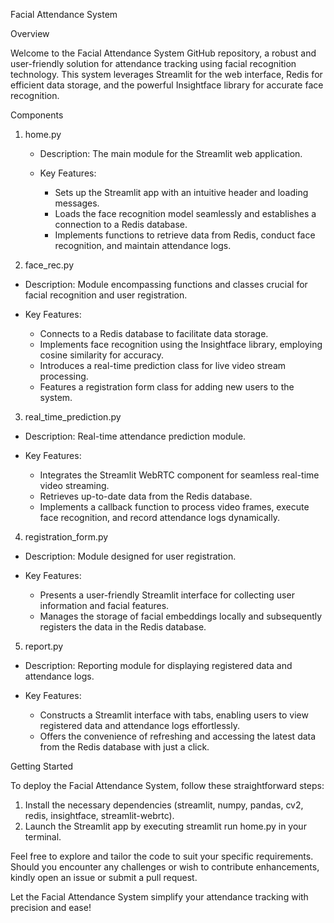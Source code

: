 Facial Attendance System 

Overview

Welcome to the Facial Attendance System GitHub repository, a robust and user-friendly solution for attendance tracking using facial recognition technology. This system leverages Streamlit for the web interface, Redis for efficient data storage, and the powerful Insightface library for accurate face recognition.

Components

1. home.py

   * Description: The main module for the Streamlit web application.
  
   * Key Features:

      * Sets up the Streamlit app with an intuitive header and loading messages.
      * Loads the face recognition model seamlessly and establishes a connection to a Redis database.
      * Implements functions to retrieve data from Redis, conduct face recognition, and maintain attendance logs.
    
2. face_rec.py

  * Description: Module encompassing functions and classes crucial for facial recognition and user registration.

  * Key Features:

      * Connects to a Redis database to facilitate data storage.
      * Implements face recognition using the Insightface library, employing cosine similarity for accuracy.
      * Introduces a real-time prediction class for live video stream processing.
      * Features a registration form class for adding new users to the system.
    
3. real_time_prediction.py

  * Description: Real-time attendance prediction module.

  * Key Features:

    * Integrates the Streamlit WebRTC component for seamless real-time video streaming.
    * Retrieves up-to-date data from the Redis database.
    * Implements a callback function to process video frames, execute face recognition, and record attendance logs dynamically.

4. registration_form.py

  * Description: Module designed for user registration.

  * Key Features:

    * Presents a user-friendly Streamlit interface for collecting user information and facial features.
    * Manages the storage of facial embeddings locally and subsequently registers the data in the Redis database.
      
5. report.py
   
  * Description: Reporting module for displaying registered data and attendance logs.

  * Key Features:

    * Constructs a Streamlit interface with tabs, enabling users to view registered data and attendance logs effortlessly.
    * Offers the convenience of refreshing and accessing the latest data from the Redis database with just a click.
      
Getting Started

To deploy the Facial Attendance System, follow these straightforward steps:

1. Install the necessary dependencies (streamlit, numpy, pandas, cv2, redis, insightface, streamlit-webrtc).
2. Launch the Streamlit app by executing streamlit run home.py in your terminal.

   
Feel free to explore and tailor the code to suit your specific requirements. Should you encounter any challenges or wish to contribute enhancements, kindly open an issue or submit a pull request.

Let the Facial Attendance System simplify your attendance tracking with precision and ease!
